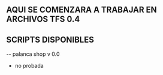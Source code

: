 ## AQUI SE COMENZARA A TRABAJAR EN ARCHIVOS TFS 0.4

## SCRIPTS DISPONIBLES
-- palanca shop v 0.0
   * no probada
